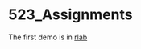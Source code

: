 # 523_Assignments

The first demo is in [rlab](https://ccdd9451.github.io/523_Assignments_Demo/HW0/rlab/index.html)
